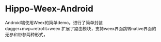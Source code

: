 # Hippo-Weex-Android
Android端使用Weex的简单demo，进行了简单封装
dagger+mvp+retrofit+weex
扩展了路由模块，支持weex界面跳转native界面的无参和带参两种形式，
